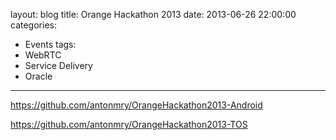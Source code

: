 layout: blog
title: Orange Hackathon 2013
date: 2013-06-26 22:00:00
categories:
- Events
tags:
- WebRTC
- Service Delivery
- Oracle
---

https://github.com/antonmry/OrangeHackathon2013-Android

https://github.com/antonmry/OrangeHackathon2013-TOS
